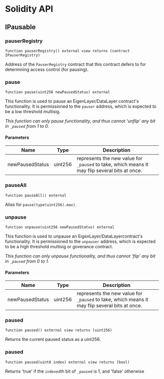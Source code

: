 # Solidity API

## IPausable

### pauserRegistry

```solidity
function pauserRegistry() external view returns (contract IPauserRegistry)
```

Address of the `PauserRegistry` contract that this contract defers to for determining access control (for pausing).

### pause

```solidity
function pause(uint256 newPausedStatus) external
```

This function is used to pause an EigenLayer/DataLayer contract's functionality.
It is permissioned to the `pauser` address, which is expected to be a low threshold multisig.

_This function can only pause functionality, and thus cannot 'unflip' any bit in `_paused` from 1 to 0._

#### Parameters

| Name | Type | Description |
| ---- | ---- | ----------- |
| newPausedStatus | uint256 | represents the new value for `_paused` to take, which means it may flip several bits at once. |

### pauseAll

```solidity
function pauseAll() external
```

Alias for `pause(type(uint256).max)`.

### unpause

```solidity
function unpause(uint256 newPausedStatus) external
```

This function is used to unpause an EigenLayer/DataLayercontract's functionality.
It is permissioned to the `unpauser` address, which is expected to be a high threshold multisig or goverance contract.

_This function can only unpause functionality, and thus cannot 'flip' any bit in `_paused` from 0 to 1._

#### Parameters

| Name | Type | Description |
| ---- | ---- | ----------- |
| newPausedStatus | uint256 | represents the new value for `_paused` to take, which means it may flip several bits at once. |

### paused

```solidity
function paused() external view returns (uint256)
```

Returns the current paused status as a uint256.

### paused

```solidity
function paused(uint8 index) external view returns (bool)
```

Returns 'true' if the `indexed`th bit of `_paused` is 1, and 'false' otherwise

